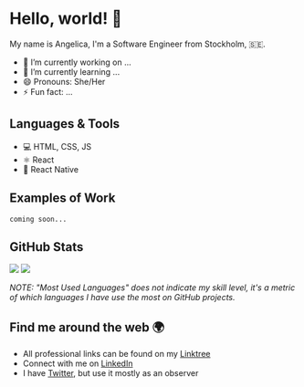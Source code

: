 # Hello, world! 👋

My name is Angelica, I'm a Software Engineer from Stockholm, 🇸🇪.

- 🔭 I’m currently working on ...
- 🌱 I’m currently learning ...
- 😄 Pronouns: She/Her
- ⚡ Fun fact: ...

## Languages & Tools

* 💻 HTML, CSS, JS
* ⚛ React
* 📱 React Native

## Examples of Work

```
coming soon...
```

## GitHub Stats

<img src="https://github-readme-stats.vercel.app/api?username=angelicagardner&count_private=true&show_icons=true&include_all_commits=true&hide_border=true&hide_title=true&theme=dark" />

<img src="https://github-readme-stats.vercel.app/api/top-langs/?username=angelicagardner&show_icons=true&title_color=000000&icon_color=2A75CF&text_color=000000&bg_color=ffffff&layout=compact">

*NOTE: "Most Used Languages" does not indicate my skill level, it's a metric of which languages I have use the most on GitHub projects.*

## Find me around the web 🌍
- All professional links can be found on my [Linktree](https://linktr.ee/angelicagardner)
- Connect with me on [LinkedIn](https://www.linkedin.com/in/angelica-gardner/)
- I have [Twitter](https://twitter.com/ahjelmgardner), but use it mostly as an observer
